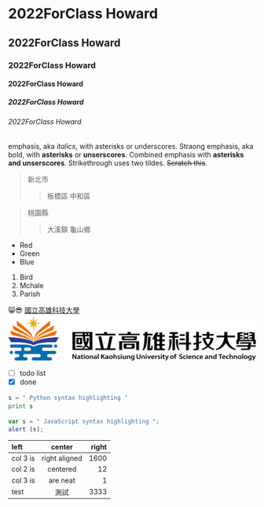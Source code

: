 # 2022ForClass Howard
## 2022ForClass Howard
### 2022ForClass Howard
#### 2022ForClass Howard
##### 2022ForClass Howard
###### 2022ForClass Howard

emphasis, aka *italics*, with asterisks or underscores.
Straong emphasis, aka bold, with **asterisks** or **unserscores**.
Combined emphasis with **asterisks and unserscores**.
Strikethrough uses two tildes. ~~Scratch this~~.


> 新北市
>>板橋區
>>中和區

> 桃園縣
>>大溪鎮
>>龜山鄉

* Red
* Green
* Blue

1. Bird
2. Mchale
3. Parish


😸😎
[國立高雄科技大學](https://www.nkust.edu.tw/)
![NKUST](nkust.png "nkust")
- [ ] todo list
- [x] done

```python
s = " Python syntax highlighting "
print s 
```

```js
var s = " JavaScript syntax highlighting ";
alert (s);
```

| left | center | right |
| :------------- | :--------------------: | ------------:|
| col 3 is | right aligned | 1600 | 
| col 2 is | centered | 12 | 
| col 3 is | are neat | 1 | 
| test | 測試 | 3333 | 





